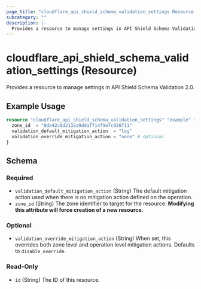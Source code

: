 ```yaml
---
page_title: "cloudflare_api_shield_schema_validation_settings Resource - Cloudflare"
subcategory: ""
description: |-
  Provides a resource to manage settings in API Shield Schema Validation 2.0.
---
```


# cloudflare_api_shield_schema_validation_settings (Resource)

Provides a resource to manage settings in API Shield Schema Validation 2.0.

## Example Usage

```terraform
resource "cloudflare_api_shield_schema_validation_settings" "example" {
  zone_id  = "0da42c8d2132a9ddaf714f9e7c920711"
  validation_default_mitigation_action  = "log"
  validation_override_mitigation_action = "none" # optional
}
```
<!-- schema generated by tfplugindocs -->
## Schema

### Required

- `validation_default_mitigation_action` (String) The default mitigation action used when there is no mitigation action defined on the operation.
- `zone_id` (String) The zone identifier to target for the resource. **Modifying this attribute will force creation of a new resource.**

### Optional

- `validation_override_mitigation_action` (String) When set, this overrides both zone level and operation level mitigation actions. Defaults to `disable_override`.

### Read-Only

- `id` (String) The ID of this resource.


